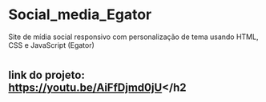 # Social_media_Egator
Site de mídia social responsivo com personalização de tema usando HTML, CSS e JavaScript (Egator)
# <h2> link do projeto: https://youtu.be/AiFfDjmd0jU</h2
